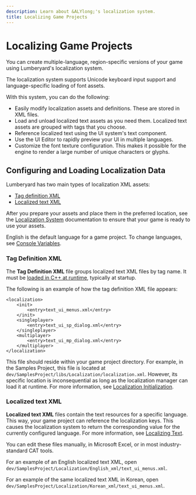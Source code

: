 ```yaml
---
description: Learn about &ALYlong;'s localization system.
title: Localizing Game Projects
---
```

# Localizing Game Projects<a name="localization-intro"></a>

You can create multiple\-language, region\-specific versions of your game using Lumberyard's localization system\. 

The localization system supports Unicode keyboard input support and language\-specific loading of font assets\.

With this system, you can do the following:
+ Easily modify localization assets and definitions\. These are stored in XML files\.
+ Load and unload localized text assets as you need them\. Localized text assets are grouped with tags that you choose\.
+ Reference localized text using the UI system's text component\.
+ Use the UI Editor to rapidly preview your UI in multiple languages\.
+ Customize the font texture configuration\. This makes it possible for the engine to render a large number of unique characters or glyphs\.

## Configuring and Loading Localization Data<a name="localization-configuring"></a>

Lumberyard has two main types of localization XML assets:
+ [Tag definition XML](#localization-configuring-tagxml)
+ [Localized text XML](#localization-configuring-localizedxml)

After you prepare your assets and place them in the preferred location, see the [Localization System](/docs/userguide/localization/initialization.md) documentation to ensure that your game is ready to use your assets\.

English is the default language for a game project\. To change languages, see [Console Variables](localization-initialization.md#localization-initialization-cvars)\.

### Tag Definition XML<a name="localization-configuring-tagxml"></a>

The **Tag Definition XML** file groups localized text XML files by tag name\. It must be [loaded in C\+\+ at runtime](localization-initialization.md#localization-initialization-manager), typically at startup\.

The following is an example of how the tag definition XML file appears:

```
<localization> 
	<init> 
		<entry>text_ui_menus.xml</entry>
	</init> 
    <singleplayer> 
        <entry>text_ui_sp_dialog.xml</entry>
	</singleplayer> 
	<multiplayer> 
        <entry>text_ui_mp_dialog.xml</entry>
	</multiplayer>
</localization>
```

This file should reside within your game project directory\. For example, in the Samples Project, this file is located at `dev/SamplesProject/libs/Localization/localization.xml`\. However, its specific location is inconsequential as long as the localization manager can load it at runtime\. For more information, see [Localization Initialization](/docs/userguide/localization/initialization.md)\.

### Localized text XML<a name="localization-configuring-localizedxml"></a>

**Localized text XML** files contain the text resources for a specific language\. This way, your game project can reference the localization keys\. This causes the localization system to return the corresponding value for the currently configured language\. For more information, see [Localizing Text](localization-initialization.md#localization-initialization-text)\.

You can edit these files manually, in Microsoft Excel, or in most industry\-standard CAT tools\.

For an example of an English localized text XML, open `dev/SamplesProject/Localization/English_xml/text_ui_menus.xml`\.

For an example of the same localized text XML in Korean, open `dev/SamplesProject/Localization/Korean_xml/text_ui_menus.xml`\.